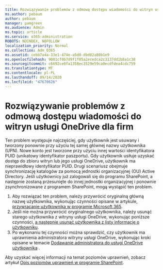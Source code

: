 ```yaml
---
title: Rozwiązywanie problemów z odmową dostępu wiadomości do witryn usługi OneDrive dla firm
ms.author: pebaum
author: pebaum
manager: pamgreen
ms.audience: Admin
ms.topic: article
ms.service: o365-administration
ROBOTS: NOINDEX, NOFOLLOW
localization_priority: Normal
ms.collection: Adm_O365
ms.assetid: cebb7a4a-33e1-474e-a5d0-dbd02a80b1e9
ms.openlocfilehash: 9001cf0b7d9f1f05a2ecedca2c3137dd1b8a1c38
ms.sourcegitcommit: c6692ce0fa1358ec3529e59ca0ecdfdea4cdc759
ms.translationtype: MT
ms.contentlocale: pl-PL
ms.lasthandoff: 09/14/2020
ms.locfileid: "47670626"
---
```

# <a name="troubleshooting-access-denied-messages-to-onedrive-for-business-sites"></a>Rozwiązywanie problemów z odmową dostępu wiadomości do witryn usługi OneDrive dla firm

Ten problem występuje najczęściej, gdy użytkownik jest usuwany i tworzony ponownie przy użyciu tej samej głównej nazwy użytkownika (UPN). Nowe konto jest tworzone przy użyciu innej wartości identyfikatora PUID (unikatowy identyfikator paszportu). Gdy użytkownik usiłuje uzyskać dostęp do zbioru witryn lub jego usługi OneDrive, użytkownik ma nieprawidłowy identyfikator PUID. Drugi scenariusz obejmuje synchronizację katalogów za pomocą jednostki organizacyjnej (OU) Active Directory. Jeśli użytkownicy już zalogowali się do programu SharePoint, a następnie zostaną przesunięte do innej jednostki organizacyjnej i ponownie zsynchronizowane z programem SharePoint, mogą wystąpić ten problem.

1. Aby rozwiązać ten problem, należy przywrócić oryginalną główną nazwę użytkownika, wykonując czynności opisane w artykule, [przywracanie użytkownika w programie Microsoft 365](https://docs.microsoft.com/microsoft-365/admin/add-users/restore-user).
2. Jeśli nie można przywrócić oryginalnego użytkownika, należy usunąć starego użytkownika z witryny usługi OneDrive, wykonując poniższe czynności, [a następnie usunąć użytkownika z listy informacje o użytkowniku](). 
3. Po wykonaniu tej czynności można sprawdzić, czy użytkownik ma uprawnienia administratora witryny usługi OneDrive, wykonując kroki opisane w temacie [Dodawanie administratora do usługi OneDrive użytkownika](https://docs.microsoft.com/sharepoint/manage-user-profiles) .

Aby uzyskać więcej informacji na temat poziomów uprawnień, zobacz artykuł [Opis poziomów uprawnień w programie SharePoint](https://docs.microsoft.com/sharepoint/understanding-permission-levels).
